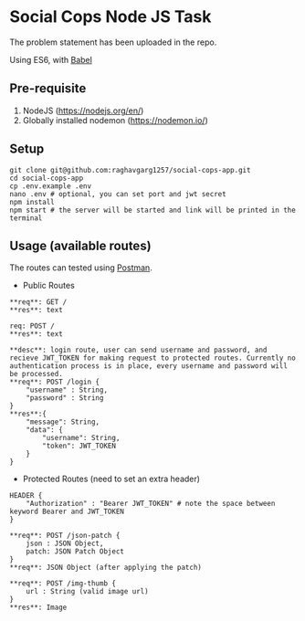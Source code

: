 # Social Cops Node JS Task

The problem statement has been uploaded in the repo.

Using ES6, with [Babel](http://babeljs.io/)

## Pre-requisite
1. NodeJS (https://nodejs.org/en/)
2. Globally installed nodemon (https://nodemon.io/)

## Setup
```
git clone git@github.com:raghavgarg1257/social-cops-app.git
cd social-cops-app
cp .env.example .env
nano .env # optional, you can set port and jwt secret
npm install
npm start # the server will be started and link will be printed in the terminal
```

## Usage (available routes)
The routes can tested using [Postman](https://chrome.google.com/webstore/detail/postman/fhbjgbiflinjbdggehcddcbncdddomop?hl=en).


- Public Routes
```
**req**: GET /
**res**: text
```
```
req: POST /
**res**: text
```
```
**desc**: login route, user can send username and password, and recieve JWT_TOKEN for making request to protected routes. Currently no authentication process is in place, every username and password will be processed.
**req**: POST /login {
    "username" : String,
    "password" : String
}
**res**:{
    "message": String,
    "data": {
        "username": String,
        "token": JWT_TOKEN
    }
}
```

- Protected Routes (need to set an extra header)
```
HEADER {
    "Authorization" : "Bearer JWT_TOKEN" # note the space between keyword Bearer and JWT_TOKEN
}
```
```
**req**: POST /json-patch {
    json : JSON Object,
    patch: JSON Patch Object
}
**req**: JSON Object (after applying the patch)
```
```
**req**: POST /img-thumb {
    url : String (valid image url)
}
**res**: Image
```
